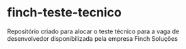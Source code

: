 # finch-teste-tecnico
Repositório criado para alocar o teste técnico para a vaga de desenvolvedor disponibilizada pela empresa Finch Soluções
